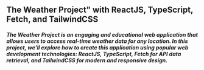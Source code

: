 ## The Weather Project" with ReactJS, TypeScript, Fetch, and TailwindCSS

##### The Weather Project is an engaging and educational web application that allows users to access real-time weather data for any location. In this project, we'll explore how to create this application using popular web development technologies: ReactJS, TypeScript, Fetch for API data retrieval, and TailwindCSS for modern and responsive design.